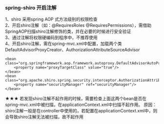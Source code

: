 ### spring-shiro 开启注解
1、shiro 采用spring AOP 式方法级别的权限检查  
2、开启shiro注解（如：@RequiresRoles @RequiresPermissions），需借助SpringAOP扫描shiro注解修饰的类，并在必要的时候进行安全验证  
3、通过注解将权限硬编码到程序中，不推荐使用  
4、开启shiro注解，需在spring-mvc.xml中配置，加载两个类 DefaultAdvisorProxyCreator、AuthorizationAttributeSourceAdvisor  
```
<bean class="org.springframework.aop.framework.autoproxy.DefaultAdvisorAutoProxyCreator">
    <property name="proxyTargetClass" value="true"/>
</bean>
<bean class="org.apache.shiro.spring.security.interceptor.AuthorizationAttributeSourceAdvisor">
    <property name="securityManager" ref="securityManager"/>
</bean>
```
★★★ 若发现shiro注解不起作用的时候，需要检查上面这两个bean是否在spring-mvc.xml中被扫描，在applicationContext.xml中扫描不起作用。
原因：shiro注解一般是在controller中使用的，若配置在applicationContext.xml中，则会导致shiro注解无法被扫描，故不起作用
